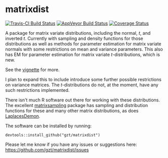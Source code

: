 # matrixdist

 [![Travis-CI Build Status](https://travis-ci.org/gzt/matrixdist.svg?branch=master)](https://travis-ci.org/gzt/matrixdist)
 [![AppVeyor Build Status](https://ci.appveyor.com/api/projects/status/github/gzt/matrixdist?branch=master&svg=true)](https://ci.appveyor.com/project/gzt/matrixdist)
 [![Coverage Status](https://img.shields.io/codecov/c/github/gzt/matrixdist/master.svg)](https://codecov.io/github/gzt/matrixdist?branch=master)

A package for matrix variate distributions, including the normal, *t*, and inverted *t*. 
Currently with sampling and density functions for those distributions as well as methods for 
parameter estimation for matrix variate normals with some restrictions on mean and variance
parameters. This also has EM for parameter estimation for matrix variate *t*-distributions, which is new.

See the [vignette](../vignettes/matrixnormal.html) for more.

I plan to expand this to include introduce some further possible restrictions on variance matrices. The $t$-distributions do not, at the moment, have any such restrictions implemented.


There isn't much R software out there for working with these distributions. The 
excellent [matrixsampling](https://cran.r-project.org/package=matrixsampling) package 
has sampling and distribution functions for these and many other matrix distributions,
as does [LaplacesDemon](https://cran.r-project.org/package=LaplacesDemon).

The software can be installed by running:

    devtools::install_github("gzt/matrixdist")

Please let me know if you have any issues or suggestions here: https://github.com/gzt/matrixdist/issues


